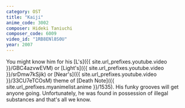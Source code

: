 ```yaml
---
category: OST
title: "Kaiji"
anime_code: 3002
composer: Hideki Taniuchi
composer_code: 6009
video_id: "1RB8ENl8S0U"
year: 2007
---
```

You might know him for his [L's]({{ site.url_prefixes.youtube.video }}/GBC4azvwEVM) or [Light's]({{ site.url_prefixes.youtube.video }}/srDmw7kSjik) or [Near's]({{ site.url_prefixes.youtube.video }}/33CU7eTCOsM) theme of [Death Note]({{ site.url_prefixes.myanimelist.anime }}/1535). His funky grooves will get anyone going. Unfortunately, he was found in possession of illegal substances and that's all we know.